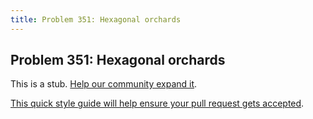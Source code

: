 ```yaml
---
title: Problem 351: Hexagonal orchards
---
```

## Problem 351: Hexagonal orchards

This is a stub. <a href='https://github.com/freecodecamp/guides/tree/master/src/pages/certifications/coding-interview-prep/project-euler/problem-351-hexagonal-orchards/index.md' target='_blank' rel='nofollow'>Help our community expand it</a>.

<a href='https://github.com/freecodecamp/guides/blob/master/README.md' target='_blank' rel='nofollow'>This quick style guide will help ensure your pull request gets accepted</a>.

<!-- The article goes here, in GitHub-flavored Markdown. Feel free to add YouTube videos, images, and CodePen/JSBin embeds  -->
